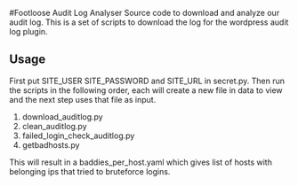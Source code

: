 #Footloose Audit Log Analyser
Source code to download and analyze our audit log. This is a set of scripts to download the log
for the wordpress audit log plugin.

## Usage
First put SITE_USER SITE_PASSWORD and SITE_URL in secret.py.
Then run the scripts in the following order, each will create a new file in data to view and the next step uses that file as input.

1. download_auditlog.py
1. clean_auditlog.py
1. failed_login_check_auditlog.py
1. getbadhosts.py

This will result in a baddies_per_host.yaml which gives list of hosts with belonging ips that tried to bruteforce logins.